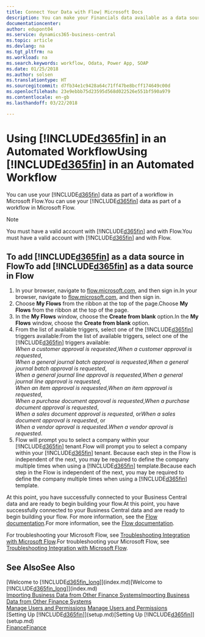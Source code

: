 ```yaml
---
title: Connect Your Data with Flow| Microsoft Docs
description: You can make your Financials data available as a data source and specify an OData URL of your web services to build an automated workflow.
documentationcenter: 
author: edupont04
ms.service: dynamics365-business-central
ms.topic: article
ms.devlang: na
ms.tgt_pltfrm: na
ms.workload: na
ms.search.keywords: workflow, Odata, Power App, SOAP
ms.date: 01/25/2018
ms.author: solsen
ms.translationtype: HT
ms.sourcegitcommit: d7fb34e1c9428a64c71ff47be8bcff174649c00d
ms.openlocfilehash: 23e9ebbb75d23595d568d022526e551bf590a979
ms.contentlocale: en-gb
ms.lasthandoff: 03/22/2018

---
```

# <a name="using-included365finincludesd365finmdmd-in-an-automated-workflow"></a><span data-ttu-id="f4450-103">Using [!INCLUDE[d365fin](includes/d365fin_md.md)] in an Automated Workflow</span><span class="sxs-lookup"><span data-stu-id="f4450-103">Using [!INCLUDE[d365fin](includes/d365fin_md.md)] in an Automated Workflow</span></span>
<span data-ttu-id="f4450-104">You can use your [!INCLUDE[d365fin](includes/d365fin_md.md)] data as part of a workflow in Microsoft Flow.</span><span class="sxs-lookup"><span data-stu-id="f4450-104">You can use your [!INCLUDE[d365fin](includes/d365fin_md.md)] data as part of a workflow in Microsoft Flow.</span></span>  

> [!NOTE]  
>   <span data-ttu-id="f4450-105">You must have a valid account with [!INCLUDE[d365fin](includes/d365fin_md.md)] and with Flow.</span><span class="sxs-lookup"><span data-stu-id="f4450-105">You must have a valid account with [!INCLUDE[d365fin](includes/d365fin_md.md)] and with Flow.</span></span>  

## <a name="to-add-included365finincludesd365finmdmd-as-a-data-source-in-flow"></a><span data-ttu-id="f4450-106">To add [!INCLUDE[d365fin](includes/d365fin_md.md)] as a data source in Flow</span><span class="sxs-lookup"><span data-stu-id="f4450-106">To add [!INCLUDE[d365fin](includes/d365fin_md.md)] as a data source in Flow</span></span>
1. <span data-ttu-id="f4450-107">In your browser, navigate to [flow.microsoft.com](https://flow.microsoft.com/en-us/), and then sign in.</span><span class="sxs-lookup"><span data-stu-id="f4450-107">In your browser, navigate to [flow.microsoft.com](https://flow.microsoft.com/en-us/), and then sign in.</span></span>
2. <span data-ttu-id="f4450-108">Choose **My Flows** from the ribbon at the top of the page.</span><span class="sxs-lookup"><span data-stu-id="f4450-108">Choose **My Flows** from the ribbon at the top of the page.</span></span>
3. <span data-ttu-id="f4450-109">In the **My Flows** window, choose the **Create from blank** option.</span><span class="sxs-lookup"><span data-stu-id="f4450-109">In the **My Flows** window, choose the **Create from blank** option.</span></span>
4. <span data-ttu-id="f4450-110">From the list of available triggers, select one of the [!INCLUDE[d365fin](includes/d365fin_md.md)] triggers available:</span><span class="sxs-lookup"><span data-stu-id="f4450-110">From the list of available triggers, select one of the [!INCLUDE[d365fin](includes/d365fin_md.md)] triggers available:</span></span>  
    <span data-ttu-id="f4450-111">*When a customer approval is requested*,</span><span class="sxs-lookup"><span data-stu-id="f4450-111">*When a customer approval is requested*,</span></span>  
    <span data-ttu-id="f4450-112">*When a general journal batch approval is requested*,</span><span class="sxs-lookup"><span data-stu-id="f4450-112">*When a general journal batch approval is requested*,</span></span>  
    <span data-ttu-id="f4450-113">*When a general journal line approval is requested*,</span><span class="sxs-lookup"><span data-stu-id="f4450-113">*When a general journal line approval is requested*,</span></span>  
    <span data-ttu-id="f4450-114">*When an item approval is requested*,</span><span class="sxs-lookup"><span data-stu-id="f4450-114">*When an item approval is requested*,</span></span>  
    <span data-ttu-id="f4450-115">*When a purchase document approval is requested*,</span><span class="sxs-lookup"><span data-stu-id="f4450-115">*When a purchase document approval is requested*,</span></span>  
    <span data-ttu-id="f4450-116">*When a sales document approval is requested*, or</span><span class="sxs-lookup"><span data-stu-id="f4450-116">*When a sales document approval is requested*, or</span></span>  
    <span data-ttu-id="f4450-117">*When a vendor aproval is requested*.</span><span class="sxs-lookup"><span data-stu-id="f4450-117">*When a vendor aproval is requested*.</span></span>
5. <span data-ttu-id="f4450-118">Flow will prompt you to select a company within your [!INCLUDE[d365fin](includes/d365fin_md.md)] tenant.</span><span class="sxs-lookup"><span data-stu-id="f4450-118">Flow will prompt you to select a company within your [!INCLUDE[d365fin](includes/d365fin_md.md)] tenant.</span></span> <span data-ttu-id="f4450-119">Because each step in the Flow is independent of the next, you may be required to define the company multiple times when using a [!INCLUDE[d365fin](includes/d365fin_md.md)] template.</span><span class="sxs-lookup"><span data-stu-id="f4450-119">Because each step in the Flow is independent of the next, you may be required to define the company multiple times when using a [!INCLUDE[d365fin](includes/d365fin_md.md)] template.</span></span>

<span data-ttu-id="f4450-120">At this point, you have successfully connected to your Business Central data and are ready to begin building your flow.</span><span class="sxs-lookup"><span data-stu-id="f4450-120">At this point, you have successfully connected to your Business Central data and are ready to begin building your flow.</span></span> <span data-ttu-id="f4450-121">For more information, see the [Flow documentation](https://flow.microsoft.com/documentation/getting-started/).</span><span class="sxs-lookup"><span data-stu-id="f4450-121">For more information, see the [Flow documentation](https://flow.microsoft.com/documentation/getting-started/).</span></span>

<span data-ttu-id="f4450-122">For troubleshooting your Microsoft Flow, see [Troubleshooting Integration with Microsoft Flow](across-troubleshooting-how-use-financials-data-source-flow.md).</span><span class="sxs-lookup"><span data-stu-id="f4450-122">For troubleshooting your Microsoft Flow, see [Troubleshooting Integration with Microsoft Flow](across-troubleshooting-how-use-financials-data-source-flow.md).</span></span>

## <a name="see-also"></a><span data-ttu-id="f4450-123">See Also</span><span class="sxs-lookup"><span data-stu-id="f4450-123">See Also</span></span>
<span data-ttu-id="f4450-124">[Welcome to [!INCLUDE[d365fin_long](includes/d365fin_long_md.md)]](index.md)</span><span class="sxs-lookup"><span data-stu-id="f4450-124">[Welcome to [!INCLUDE[d365fin_long](includes/d365fin_long_md.md)]](index.md)</span></span>  
[<span data-ttu-id="f4450-125">Importing Business Data from Other Finance Systems</span><span class="sxs-lookup"><span data-stu-id="f4450-125">Importing Business Data from Other Finance Systems</span></span>](upload-data.md)  
<span data-ttu-id="f4450-126">[Manage Users and Permissions](ui-how-users-permissions.md)  </span><span class="sxs-lookup"><span data-stu-id="f4450-126">[Manage Users and Permissions](ui-how-users-permissions.md)  </span></span>  
<span data-ttu-id="f4450-127">[Setting Up [!INCLUDE[d365fin](includes/d365fin_md.md)]](setup.md)</span><span class="sxs-lookup"><span data-stu-id="f4450-127">[Setting Up [!INCLUDE[d365fin](includes/d365fin_md.md)]](setup.md)</span></span>  
[<span data-ttu-id="f4450-128">Finance</span><span class="sxs-lookup"><span data-stu-id="f4450-128">Finance</span></span>](finance.md)  

